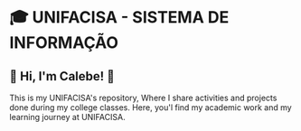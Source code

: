 # 🎓 UNIFACISA - SISTEMA DE INFORMAÇÃO

🎲 Hi, I'm Calebe! 👋
-
This is my UNIFACISA's repository, 
Where I share activities and projects done during my college classes. 
Here, you'l find my academic work and my learning journey at UNIFACISA.
